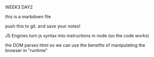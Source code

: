 WEEK3 DAY2


this is a markdown file

push this to git. and save your notes!

JS Engines
turn js syntax into instructions in node (so the code works)


the DOM
parses html so we can use the benefits of manipulating the browser in "runtime"






